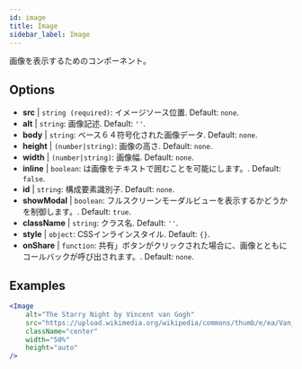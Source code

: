 ```yaml
---
id: image
title: Image
sidebar_label: Image
---
```


画像を表示するためのコンポーネント。

## Options

* __src__ | `string (required)`: イメージソース位置. Default: `none`.
* __alt__ | `string`: 画像記述. Default: `''`.
* __body__ | `string`: ベース６４符号化された画像データ. Default: `none`.
* __height__ | `(number|string)`: 画像の高さ. Default: `none`.
* __width__ | `(number|string)`: 画像幅. Default: `none`.
* __inline__ | `boolean`: は画像をテキストで囲むことを可能にします。. Default: `false`.
* __id__ | `string`: 構成要素識別子. Default: `none`.
* __showModal__ | `boolean`: フルスクリーンモーダルビューを表示するかどうかを制御します。. Default: `true`.
* __className__ | `string`: クラス名. Default: `''`.
* __style__ | `object`: CSSインラインスタイル. Default: `{}`.
* __onShare__ | `function`: 共有」ボタンがクリックされた場合に、画像とともにコールバックが呼び出されます。. Default: `none`.


## Examples

```jsx live
<Image 
    alt="The Starry Night by Vincent van Gogh" 
    src="https://upload.wikimedia.org/wikipedia/commons/thumb/e/ea/Van_Gogh_-_Starry_Night_-_Google_Art_Project.jpg/1280px-Van_Gogh_-_Starry_Night_-_Google_Art_Project.jpg"
    className="center"
    width="50%"
    height="auto"
/>
```

